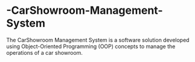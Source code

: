 # -CarShowroom-Management-System
The CarShowroom Management System is a software solution developed using Object-Oriented Programming (OOP) concepts to manage the operations of a car showroom.
